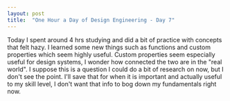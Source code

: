 ```yaml
---
layout: post
title:  "One Hour a Day of Design Engineering - Day 7"
---
```


Today I spent around 4 hrs studying and did a bit of practice with concepts that felt hazy. I learned some new things such as functions and custom properties which seem highly useful. Custom properties seem especially useful for design systems, I wonder how connected the two are in the "real world". I suppose this is a question I could do a bit of research on now, but I don't see the point. I'll save that for when it is important and actually useful to my skill level, I don't want that info to bog down my fundamentals right now. 